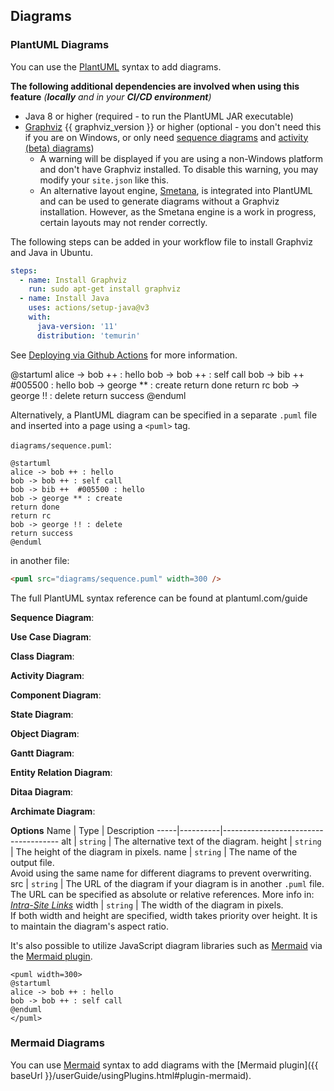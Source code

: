 ## Diagrams

### PlantUML Diagrams
You can use the [PlantUML](http://plantuml.com/) syntax to add diagrams.

<box type="warning">

**The following additional dependencies are involved when using this feature** *(**locally** and in your <tooltip content="E.g: Building & deploying the site via GitHub Actions">**CI/CD environment**</tooltip>)*

* Java 8 or higher (required - to run the PlantUML JAR executable)
* [Graphviz](https://www.graphviz.org/download/) {{ graphviz_version }} or higher (optional - you don't need this if you are on Windows, or only need [sequence diagrams](https://plantuml.com/sequence-diagram) and [activity (beta) diagrams](https://plantuml.com/activity-diagram-beta))
  * A warning will be displayed if you are using a non-Windows platform and don't have Graphviz installed. To disable this warning, you may modify your `site.json` like <trigger for="pop:prerequisite-disable" placement="bottom" trigger="click">this</trigger>.
  * An alternative layout engine, [Smetana](https://plantuml.com/smetana02), is integrated into PlantUML and can be used to generate diagrams without a Graphviz installation. However, as the Smetana engine is a work in progress, certain layouts may not render correctly. 

<modal header="Disabling PlantUML's prerequisite check in `site.json`" id="pop:prerequisite-disable" backdrop>
  <include src="{{ baseUrl }}/userGuide/siteJsonFile.md#plantuml-check"/>
</modal>

<panel header="Example: Installing the above dependencies in GitHub Actions" minimized>
The following steps can be <tooltip content="Before the build step">added</tooltip> in your workflow file to install Graphviz and Java in Ubuntu.

```yaml {heading="action.yml"}
steps:
  - name: Install Graphviz
    run: sudo apt-get install graphviz
  - name: Install Java
    uses: actions/setup-java@v3
    with:
      java-version: '11'
      distribution: 'temurin'
```

See [Deploying via Github Actions](../deployingTheSite.html#deploying-via-github-actions) for more information.

</panel>

</box>

<div id="main-example">
<include src="codeAndOutput.md" boilerplate>
<variable name="code">

<puml width="300">
@startuml
alice -> bob ++ : hello
bob -> bob ++ : self call
bob -> bib ++  #005500 : hello
bob -> george ** : create
return done
return rc
bob -> george !! : delete
return success
@enduml
</puml>
</variable>

</include>
</div>

Alternatively, a PlantUML diagram can be specified in a separate `.puml` file and inserted into a page using a `<puml>` tag.

<include src="outputBox.md" boilerplate>
<variable name="code">

`diagrams/sequence.puml`:
```
@startuml
alice -> bob ++ : hello
bob -> bob ++ : self call
bob -> bib ++  #005500 : hello
bob -> george ** : create
return done
return rc
bob -> george !! : delete
return success
@enduml
```

in another file:
```html
<puml src="diagrams/sequence.puml" width=300 />
```
</variable>

<variable id="output">
<puml src="../diagrams/sequence.puml" width=300 />
</variable>

</include>

<box type="info">

The full PlantUML syntax reference can be found at plantuml.com/guide
</box>

<panel header="More examples">

<div id="puml-examples">

**Sequence Diagram**:<br>
<puml src="../diagrams/sequence.puml" />

**Use Case Diagram**:<br>
<puml src="../diagrams/usecase.puml" />

**Class Diagram**:<br>
<puml src="../diagrams/class.puml" />

**Activity Diagram**:<br>
<puml src="../diagrams/activity.puml" />

**Component Diagram**:<br>
<puml src="../diagrams/component.puml" />

**State Diagram**:<br>
<puml src="../diagrams/state.puml" />

**Object Diagram**:<br>
<puml src="../diagrams/object.puml" />

**Gantt Diagram**:<br>
<puml src="../diagrams/gantt.puml" />

**Entity Relation Diagram**:<br>
<puml src="../diagrams/entityrelation.puml" />

**Ditaa Diagram**:<br>
<puml src="../diagrams/ditaa.puml" />

**Archimate Diagram**:<br>
<puml src="../diagrams/archimate.puml" />

</div>
</panel>
<p/>

****Options****
Name | Type     | Description
-----|----------|-------------------------------------
alt  | `string` | The alternative text of the diagram.
height | `string` | The height of the diagram in pixels.
name   | `string` | The name of the output file.<br>Avoid using the same name for different diagrams to prevent overwriting.
src    | `string` | The URL of the diagram if your diagram is in another `.puml` file.<br>The URL can be specified as absolute or relative references. More info in: _[Intra-Site Links]({{baseUrl}}/userGuide/formattingContents.html#intraSiteLinks)_
width  | `string` | The width of the diagram in pixels.<br>If both width and height are specified, width takes priority over height. It is to maintain the diagram's aspect ratio.

<box type="tip">


It's also possible to utilize JavaScript diagram libraries such as [Mermaid](https://mermaid-js.github.io/mermaid/) via the [Mermaid plugin](../usingPlugins.html#plugin-mermaid).

</box>

<div id="short" class="d-none">

```
<puml width=300>
@startuml
alice -> bob ++ : hello
bob -> bob ++ : self call
@enduml
</puml>
```

</div>
<div id="examples" class="d-none">

<include src="diagrams.md#puml-examples" />

</div>

### Mermaid Diagrams

You can use [Mermaid](https://mermaid-js.github.io/mermaid/) syntax to add diagrams with the [Mermaid plugin]({{ baseUrl }}/userGuide/usingPlugins.html#plugin-mermaid).

<include src="{{ baseUrl }}/userGuide/plugins/mermaid.md#text" />
